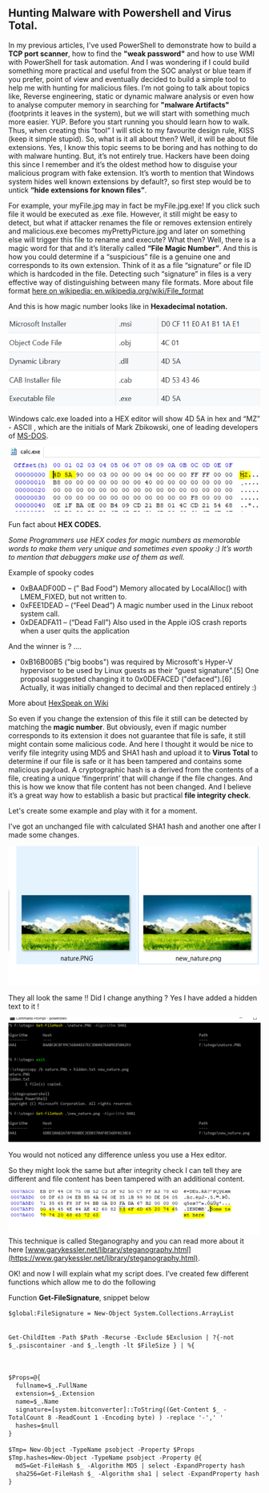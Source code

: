 ## Hunting Malware with Powershell and Virus Total. ##

In my previous articles, I've used PowerShell to demonstrate how to build a **TCP port scanner**,
how to find the **"weak password"** and how to use WMI with PowerShell for task automation. 
And I was wondering if I could build something more practical and useful from the SOC analyst or blue team if you prefer, 
point of view and eventually decided to build a simple tool to help me with hunting for malicious files.
I’m not going to talk about topics like, Reverse engineering, 
static or dynamic malware analysis or even how to analyse computer memory in searching 
for **"malware Artifacts"** (footprints it leaves in the system), but we will start with something much more easier.
YUP. Before you start running you should learn how to walk. Thus, when creating this “tool”
I will stick to my favourite design rule, KISS (keep it simple stupid). So, what is it all about then? 
Well, it will be about file extensions. Yes, I know this topic seems to be boring and has nothing to do with malware hunting.
But, it’s not entirely true. Hackers have been doing this since I remember and it’s the oldest method how to disguise your malicious program with fake extension. 
It’s worth to mention that Windows system hides well known extensions by default?, 
so first step would be to untick **“hide extensions for known files”**.

For example, your myFile.jpg may in fact be myFile.jpg.exe! If you click such file it would be executed as .exe file.
However, it still might be easy to detect, but what if attacker renames the file or 
removes extension entirely and malicious.exe becomes myPrettyPicture.jpg and later on something else will 
trigger this file to rename and execute? What then? Well, there is a magic word for that and it’s literally 
called **“File Magic Number”**. And this is how you could determine if a “suspicious” file is a genuine one and corresponds 
to its own extension. Think of it as a file “signature” or file ID which is hardcoded in the file. 
Detecting such “signature” in files is a very effective way of distinguishing between many file formats. 
More about file format [here on wikipedia: en.wikipedia.org/wiki/File_format](https://en.wikipedia.org/wiki/File_format)

And this is how magic number looks like in **Hexadecimal notation.**

![Alt text](./0.png)

Windows calc.exe loaded into a HEX editor will show 4D 5A in hex and “MZ” - ASCII , 
which are the initials of Mark Zbikowski, one of leading developers of [MS-DOS](https://en.m.wikipedia.org/wiki/MS-DOS).

![Alt text](./1.png)

Fun fact about **HEX CODES.**

*Some Programmers use HEX codes for magic numbers as memorable words to make them very unique and sometimes even spooky :) It’s worth to mention that debuggers make use of them as well.*

Example of spooky codes

   * 0xBAADF00D – (” Bad Food”) Memory allocated by LocalAlloc() with LMEM_FIXED, but not written to.
   * 0xFEE1DEAD – (“Feel Dead”) A magic number used in the Linux reboot system call.
   * 0xDEADFA11 – (“Dead Fall”) Also used in the Apple iOS crash reports when a user quits the application

And the winner is ? ....

   * 0xB16B00B5 ("big boobs") was required by Microsoft's Hyper-V hypervisor to be used by Linux guests as   their "guest signature".[5] One proposal suggested changing it to 0x0DEFACED ("defaced").[6] Actually, it was initially changed to decimal and then replaced entirely :)

More about [HexSpeak on Wiki](https://en.wikipedia.org/wiki/Hexspeak)

So even if you change the extension of this file it still can be detected by matching the **magic number**. But obviously, even if magic number corresponds to its extension it does not guarantee that file is safe, it still might contain some malicious code. And here I thought it would be nice to verify file integrity using MD5 and SHA1 hash and upload it to **Virus Total** to determine if our file is safe or it has been tampered and contains some malicious payload. A cryptographic hash is a derived from the contents of a file, creating a unique ‘fingerprint’ that will change if the file changes. And this is how we know that file content has not been changed. And I believe it’s a great way how to establish a basic but practical **file integrity check**.

Let's create some example and play with it for a moment.

I've got an unchanged file with calculated SHA1 hash and another one after I made some changes.

![Alt text](./2.png)

They all look the same !! Did I change anything ? Yes I have added a hidden text to it !

![Alt text](./3.png)

You would not noticed any difference unless you use a Hex editor.

So they might look the same but after integrity check I can tell they are different and file content has been tampered with an additional content.

![Alt text](./4.png)
This technique is called Steganography and you can read more about it here [www.garykessler.net/library/steganography.html](https://www.garykessler.net/library/steganography.html).

OK! and now I will explain what my script does. 
I’ve created few different functions which allow me to do the following

Function **Get-FileSignature**, snippet below

```
$global:FileSignature = New-Object System.Collections.ArrayList


Get-ChildItem -Path $Path -Recurse -Exclude $Exclusion | ?{-not $_.psiscontainer -and $_.length -lt $FileSize } | %{



$Props=@{
  fullname=$_.FullName
  extension=$_.Extension
  name=$_.Name
  signature=[system.bitconverter]::ToString((Get-Content $_ -TotalCount 8 -ReadCount 1 -Encoding byte) ) -replace '-',' '
  hashes=$null
}

$Tmp= New-Object -TypeName psobject -Property $Props
$Tmp.hashes=New-Object -TypeName psobject -Property @{
  md5=Get-FileHash $_ -Algorithm MD5 | select -ExpandProperty hash
  sha256=Get-FileHash $_ -Algorithm sha1 | select -ExpandProperty hash
}

```
